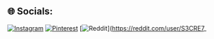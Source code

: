 
## 🌐 Socials:
[![Instagram](https://img.shields.io/badge/Instagram-%23eaeaea.svg?logo=Instagram&logoColor=white)](https://instagram.com/s3cre7_) [![Pinterest](https://img.shields.io/badge/Pinterest-%23c2c2c2.svg?logo=Pinterest&logoColor=white)](https://pinterest.com/S3CRE7_) [![Reddit](https://img.shields.io/badge/Reddit-%23eaeaea.svg?logo=Reddit&logoColor=white)](https://reddit.com/user/S3CRE7_
